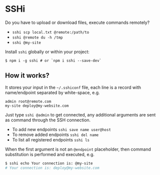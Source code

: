 # SSHi

Do you have to upload or download files, execute commands remotely?

- `sshi scp local.txt @remote:/path/to`
- `sshi @remote du -h /tmp`
- `sshi @my-site`

Install `sshi` globally or within your project:

```
$ npm i -g sshi # or `npm i sshi --save-dev`
```

## How it works?

It stores your input in the `~/.sshiconf` file, each line is a record with name/endpoint separated by white-space, e.g.

```text
admin root@remote.com
my-site deploy@my-website.com
```

Just type `sshi @admin` to get connected, any additional arguments are sent as command through the SSH connection.

- To add new endpoints `sshi save name user@host`
- To remove added endpoints `sshi del name`
- To list all registered endpoints `sshi ls`

When the first argument is not an `@endpoint` placeholder, then command substitution is performed and executed, e.g.

```bash
$ sshi echo Your connection is: @my-site
# Your connection is: deploy@my-website.com
```
